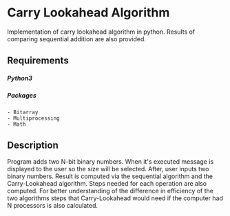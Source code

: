 # Carry Lookahead Algorithm 

  Implementation of carry lookahead algorithm in python. Results of comparing sequential addition are also provided.
  
  

## Requirements


##### Python3


  ##### Packages
    - Bitarray
    - Multiprocessing
    - Math
  
  
 ## Description
  Program adds two N-bit binary numbers. When it's executed message is displayed to the user so the size will be selected. After, user inputs two binary numbers. Result is computed via the sequential algorithm and the Carry-Lookahead algorithm. Steps needed for each operation are also computed. For better understanding of the difference in efficiency of the two algorithms steps that Carry-Lookahead would need if the computer had N processors is also calculated.
